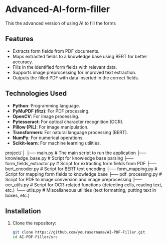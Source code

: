 # Advanced-AI-form-filler

This the advanced version of using AI to fill the forms

## Features

- Extracts form fields from PDF documents.
- Maps extracted fields to a knowledge base using BERT for better accuracy.
- Fills in the identified form fields with relevant data.
- Supports image preprocessing for improved text extraction.
- Outputs the filled PDF with data inserted in the correct fields.

## Technologies Used

- **Python**: Programming language.
- **PyMuPDF (fitz)**: For PDF processing.
- **OpenCV**: For image processing.
- **Pytesseract**: For optical character recognition (OCR).
- **Pillow (PIL)**: For image manipulation.
- **Transformers**: For natural language processing (BERT).
- **NumPy**: For numerical operations.
- **Scikit-learn**: For machine learning utilities.


project/
│
├── main.py                       # The main script to run the application
├── knowledge_base.py              # Script for knowledge base parsing
├── form_fields_extractor.py       # Script for extracting form fields from PDF
├── bert_encoder.py                # Script for BERT text encoding
├── form_mapping.py                # Script for mapping form fields to knowledge base
├── pdf_processing.py              # Script for PDF to image conversion and image preprocessing
├── ocr_utils.py                   # Script for OCR-related functions (detecting cells, reading text, etc.)
└── utils.py                       # Miscellaneous utilities (text formatting, putting text in boxes, etc.)

## Installation

1. Clone the repository:
   ```bash
   git clone https://github.com/yourusername/AI-PDF-Filler.git
   cd AI-PDF-Filler/src
   






